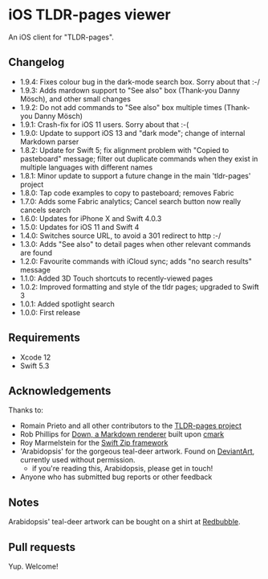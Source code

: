 iOS TLDR-pages viewer
=====================

An iOS client for "TLDR-pages".

Changelog
---------

* 1.9.4: Fixes colour bug in the dark-mode search box. Sorry about that :-/
* 1.9.3: Adds mardown support to "See also" box (Thank-you Danny Mösch), and other small changes
* 1.9.2: Do not add commands to "See also" box multiple times (Thank-you Danny Mösch)
* 1.9.1: Crash-fix for iOS 11 users. Sorry about that :-(
* 1.9.0: Update to support iOS 13 and "dark mode"; change of internal Markdown parser
* 1.8.2: Update for Swift 5; fix alignment problem with "Copied to pasteboard" message; filter out duplicate commands when they exist in multiple languages with different names
* 1.8.1: Minor update to support a future change in the main 'tldr-pages' project
* 1.8.0: Tap code examples to copy to pasteboard; removes Fabric
* 1.7.0: Adds some Fabric analytics; Cancel search button now really cancels search
* 1.6.0: Updates for iPhone X and Swift 4.0.3
* 1.5.0: Updates for iOS 11 and Swift 4
* 1.4.0: Switches source URL, to avoid a 301 redirect to http :-/
* 1.3.0: Adds "See also" to detail pages when other relevant commands are found
* 1.2.0: Favourite commands with iCloud sync; adds "no search results" message
* 1.1.0: Added 3D Touch shortcuts to recently-viewed pages
* 1.0.2: Improved formatting and style of the tldr pages; upgraded to Swift 3
* 1.0.1: Added spotlight search
* 1.0.0: First release

Requirements
------------

* Xcode 12
* Swift 5.3

Acknowledgements
----------------

Thanks to:

* Romain Prieto and all other contributors to the [TLDR-pages project][TLDR-pages]
* Rob Phillips for [Down, a Markdown renderer][Down] built upon [cmark][cmark]
* Roy Marmelstein for the [Swift Zip framework][Zip]
* 'Arabidopsis' for the gorgeous teal-deer artwork. Found on [DeviantArt][TealDeerArtworkDeviantArt], currently used without permission.
  * if you're reading this, Arabidopsis, please get in touch!
* Anyone who has submitted bug reports or other feedback

Notes
-----

Arabidopsis' teal-deer artwork can be bought on a shirt at [Redbubble][TealDeerArtworkRedbubble].

Pull requests
-------------

Yup. Welcome!


[Zip]: https://github.com/marmelroy/Zip
[TLDR-pages]: https://github.com/tldr-pages/tldr
[Down]: https://github.com/iwasrobbed/Down
[cmark]: https://github.com/commonmark/cmark
[TealDeerArtworkDeviantArt]: http://arabidopsis.deviantart.com/art/Teal-Deer-II-158802763
[TealDeerArtworkRedbubble]: http://www.redbubble.com/people/arabidopsis/works/5386340-1-teal-deer-too-long-didnt-read
